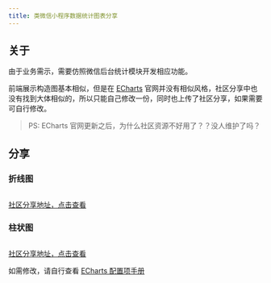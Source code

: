 ```yaml
---
title: 类微信小程序数据统计图表分享
---
```


## 关于

由于业务需示，需要仿照微信后台统计模块开发相应功能。

前端展示构造图基本相似，但是在 [ECharts](https://echarts.apache.org/zh/index.html) 官网并没有相似风格，社区分享中也没有找到大体相似的，所以只能自己修改一份，同时也上传了社区分享，如果需要可自行修改。

> PS: ECharts 官网更新之后，为什么社区资源不好用了？？没人维护了吗？

## 分享

### 折线图

<img class="zoom" :src="$withBase('/web/echarts/echarts-likeness_wx/line_chart.png')">

[社区分享地址，点击查看](https://www.makeapie.com/editor.html?c=xEpyKZC2rx)

### 柱状图

<img class="zoom" :src="$withBase('/web/echarts/echarts-likeness_wx/histogram.png')">

[社区分享地址，点击查看](https://www.makeapie.com/editor.html?c=xhbQRMRslb)

如需修改，请自行查看 [ECharts 配置项手册](https://echarts.apache.org/zh/option.html#title)